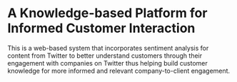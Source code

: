 # A Knowledge-based Platform for Informed Customer Interaction

This is a web-based system that incorporates sentiment analysis for content from Twitter to better understand customers through 
their engagement with companies on Twitter thus helping build customer knowledge for more informed and relevant company-to-client engagement.

